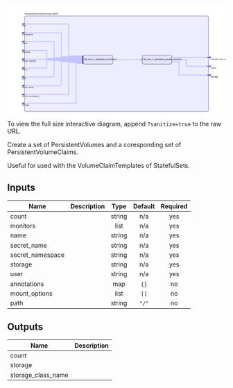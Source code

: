 <img src="diagram.svg"/>To view the full size interactive diagram, append ```?sanitize=true``` to the raw URL.

Create a set of PersistentVolumes and a coresponding set of PersistentVolumeClaims.

Useful for used with the VolumeClaimTemplates of StatefulSets.

## Inputs

| Name | Description | Type | Default | Required |
|------|-------------|:----:|:-----:|:-----:|
| count |  | string | n/a | yes |
| monitors |  | list | n/a | yes |
| name |  | string | n/a | yes |
| secret\_name |  | string | n/a | yes |
| secret\_namespace |  | string | n/a | yes |
| storage |  | string | n/a | yes |
| user |  | string | n/a | yes |
| annotations |  | map | `{}` | no |
| mount\_options |  | list | `[]` | no |
| path |  | string | `"/"` | no |

## Outputs

| Name | Description |
|------|-------------|
| count |  |
| storage |  |
| storage\_class\_name |  |

